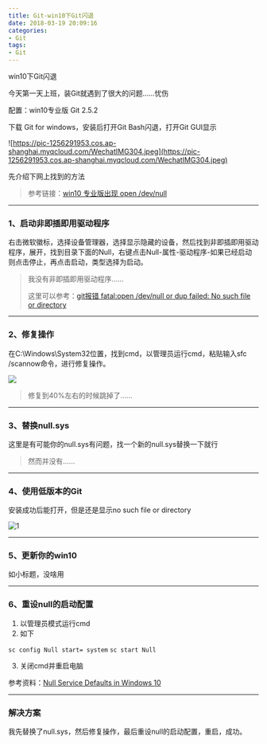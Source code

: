 ```yaml
---
title: Git-win10下Git闪退
date: 2018-03-19 20:09:16
categories: 
- Git
tags:
- Git
---
```


win10下Git闪退

今天第一天上班，装Git就遇到了很大的问题……忧伤

<!--more-->

配置：win10专业版  Git 2.5.2

下载 Git for windows，安装后打开Git Bash闪退，打开Git GUI显示

![https://pic-1256291953.cos.ap-shanghai.myqcloud.com/WechatIMG304.jpeg](https://pic-1256291953.cos.ap-shanghai.myqcloud.com/WechatIMG304.jpeg)

先介绍下网上找到的方法

>参考链接：[win10 专业版出现 open /dev/null](https://answers.microsoft.com/zh-hans/windows/forum/windows_10-hardware/win10/59c6662f-188d-49f3-bbbd-67b70d79f4d8)

***

### 1、启动非即插即用驱动程序

右击微软徽标，选择设备管理器，选择显示隐藏的设备，然后找到非即插即用驱动程序，展开，找到目录下面的Null，右键点击Null-属性-驱动程序-如果已经启动则点击停止，再点击启动，类型选择为启动。

>我没有非即插即用驱动程序……
>
>这里可以参考：[git报错 fatal:open /dev/null or dup failed: No such file or directory ](http://blog.csdn.net/itachi85/article/details/47172375)

***

### 2、修复操作

在C:\Windows\System32位置，找到cmd，以管理员运行cmd，粘贴输入sfc /scannow命令，进行修复操作。

![](https://pic-1256291953.cos.ap-shanghai.myqcloud.com/WechatIMG312.png)

>修复到40%左右的时候跳掉了……

***

### 3、替换null.sys

这里是有可能你的null.sys有问题，找一个新的null.sys替换一下就行

>然而并没有……

***

### 4、使用低版本的Git

安装成功后能打开，但是还是显示no such file or directory

![1](https://pic-1256291953.cos.ap-shanghai.myqcloud.com/WechatIMG309.jpeg)

***

### 5、更新你的win10

如小标题，没啥用

***

### 6、重设null的启动配置

1. 以管理员模式运行cmd
2. 如下

`sc config Null start= system`
`sc start Null`

3. 关闭cmd并重启电脑

参考资料：[Null Service Defaults in Windows 10](http://servicedefaults.com/10/null/)

***

### 解决方案

我先替换了null.sys，然后修复操作，最后重设null的启动配置，重启，成功。







